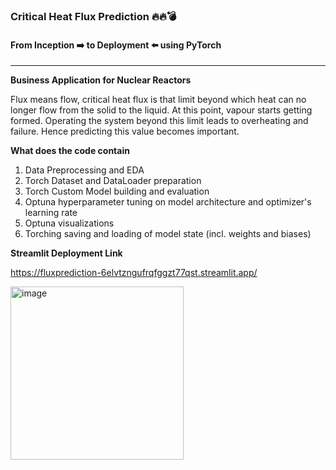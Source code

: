 ### Critical Heat Flux Prediction 🔥🔥💣
#### From Inception ➡️ to Deployment ⬅️ using PyTorch
___

**Business Application for Nuclear Reactors**

Flux means flow, critical heat flux is that limit beyond which heat can no longer flow from the solid to the liquid. At this point, vapour starts getting formed. Operating the system beyond this limit leads to overheating and failure. Hence predicting this value becomes important.

**What does the code contain**
1. Data Preprocessing and EDA
2. Torch Dataset and DataLoader preparation
3. Torch Custom Model building and evaluation
4. Optuna hyperparameter tuning on model architecture and optimizer's learning rate
5. Optuna visualizations
6. Torching saving and loading of model state (incl. weights and biases)

**Streamlit Deployment Link**

https://fluxprediction-6elvtzngufrqfggzt77qst.streamlit.app/

<img width="277" alt="image" src="https://github.com/Lalasa1234/FluxPrediction/assets/166985767/335e4912-3f4d-4f0c-a03b-e10d0457af76">




